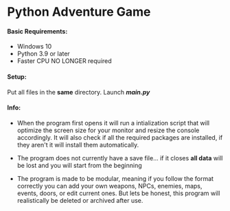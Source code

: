 # Python Adventure Game

#### Basic Requirements:
- Windows 10
- Python 3.9 or later
- Faster CPU NO LONGER required

#### Setup:
Put all files in the **same** directory.
Launch ***main.py***

#### Info:
- When the program first opens it will run a intialization script
that will optimize the screen size for your monitor and resize 
the console accordingly. It will also check if all the required
packages are installed, if they aren't it will install them
automatically.

- The program does not currently have a save file... if it closes
**all data** will be lost and you will start from the beginning

- The program is made to be modular, meaning if you follow the
format correctly you can add your own weapons, NPCs, enemies, maps,
events, doors, or edit current ones. But lets be honest, this 
program will realistically be deleted or archived after use.

